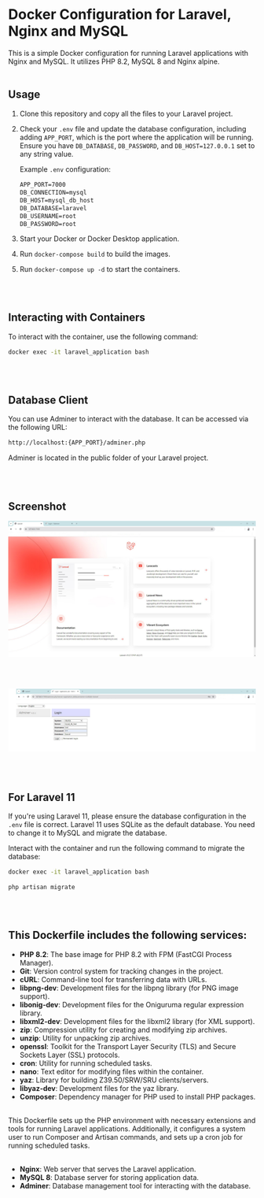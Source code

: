 # Docker Configuration for Laravel, Nginx and MySQL

This is a simple Docker configuration for running Laravel applications with Nginx and MySQL. It utilizes PHP 8.2, MySQL 8 and Nginx alpine.
<br>
<br>
## Usage

1. Clone this repository and copy all the files to your Laravel project.
2. Check your `.env` file and update the database configuration, including adding `APP_PORT`, which is the port where the application will be running. Ensure you have `DB_DATABASE`, `DB_PASSWORD`, and `DB_HOST=127.0.0.1` set to any string value.

    Example `.env` configuration:
    ```env
    APP_PORT=7000
    DB_CONNECTION=mysql
    DB_HOST=mysql_db_host
    DB_DATABASE=laravel
    DB_USERNAME=root
    DB_PASSWORD=root
    ```

3. Start your Docker or Docker Desktop application.
4. Run `docker-compose build` to build the images.
5. Run `docker-compose up -d` to start the containers.
<br>
<br>

## Interacting with Containers

To interact with the container, use the following command:

```bash
docker exec -it laravel_application bash
```
<br>
<br>

## Database Client

You can use Adminer to interact with the database. It can be accessed via the following URL:

```bash
http://localhost:{APP_PORT}/adminer.php
```

Adminer is located in the public folder of your Laravel project.

<br>
<br>

## Screenshot
 ![Application](https://github.com/ferdous-ahmed-khan/dockerize-laravel-mysql-nginx/blob/main/public/readme-img/laravel_application.jpg)

<br>
<br>
 
 ![Application](https://github.com/ferdous-ahmed-khan/dockerize-laravel-mysql-nginx/blob/main/public/readme-img/database_client_img.jpg)

<br>
<br>

## For Laravel 11

If you're using Laravel 11, please ensure the database configuration in the `.env` file is correct. Laravel 11 uses SQLite as the default database. You need to change it to MySQL and migrate the database.

Interact with the container and run the following command to migrate the database:

```bash
docker exec -it laravel_application bash
```
```bash
php artisan migrate
```
<br>
<br>

## This Dockerfile includes the following services:

- **PHP 8.2**: The base image for PHP 8.2 with FPM (FastCGI Process Manager).
- **Git**: Version control system for tracking changes in the project.
- **cURL**: Command-line tool for transferring data with URLs.
- **libpng-dev**: Development files for the libpng library (for PNG image support).
- **libonig-dev**: Development files for the Oniguruma regular expression library.
- **libxml2-dev**: Development files for the libxml2 library (for XML support).
- **zip**: Compression utility for creating and modifying zip archives.
- **unzip**: Utility for unpacking zip archives.
- **openssl**: Toolkit for the Transport Layer Security (TLS) and Secure Sockets Layer (SSL) protocols.
- **cron**: Utility for running scheduled tasks.
- **nano**: Text editor for modifying files within the container.
- **yaz**: Library for building Z39.50/SRW/SRU clients/servers.
- **libyaz-dev**: Development files for the yaz library.
- **Composer**: Dependency manager for PHP used to install PHP packages.


 <br>
This Dockerfile sets up the PHP environment with necessary extensions and tools for running Laravel applications. Additionally, it configures a system user to run Composer and Artisan commands, and sets up a cron job for running scheduled tasks.


<br>
<br>

- **Nginx**: Web server that serves the Laravel application.
- **MySQL 8**: Database server for storing application data.
- **Adminer**: Database management tool for interacting with the database.



